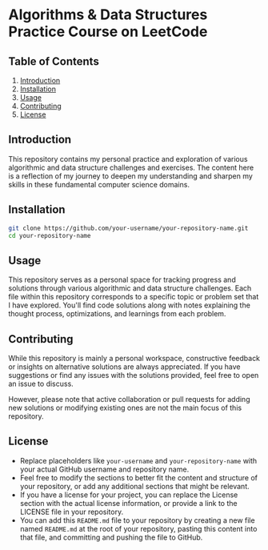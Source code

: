# Algorithms & Data Structures Practice Course on LeetCode

## Table of Contents

1. [Introduction](#introduction)
2. [Installation](#installation)
3. [Usage](#usage)
4. [Contributing](#contributing)
5. [License](#license)

## Introduction

This repository contains my personal practice and exploration of various algorithmic and data structure challenges and exercises. The content here is a reflection of my journey to deepen my understanding and sharpen my skills in these fundamental computer science domains.

## Installation

```bash
git clone https://github.com/your-username/your-repository-name.git
cd your-repository-name
```

## Usage

This repository serves as a personal space for tracking progress and solutions through various algorithmic and data structure challenges. Each file within this repository corresponds to a specific topic or problem set that I have explored. You'll find code solutions along with notes explaining the thought process, optimizations, and learnings from each problem.

## Contributing

While this repository is mainly a personal workspace, constructive feedback or insights on alternative solutions are always appreciated. If you have suggestions or find any issues with the solutions provided, feel free to open an issue to discuss.

However, please note that active collaboration or pull requests for adding new solutions or modifying existing ones are not the main focus of this repository.

## License
- Replace placeholders like `your-username` and `your-repository-name` with your actual GitHub username and repository name.
- Feel free to modify the sections to better fit the content and structure of your repository, or add any additional sections that might be relevant.
- If you have a license for your project, you can replace the License section with the actual license information, or provide a link to the LICENSE file in your repository.
- You can add this `README.md` file to your repository by creating a new file named `README.md` at the root of your repository, pasting this content into that file, and committing and pushing the file to GitHub.
